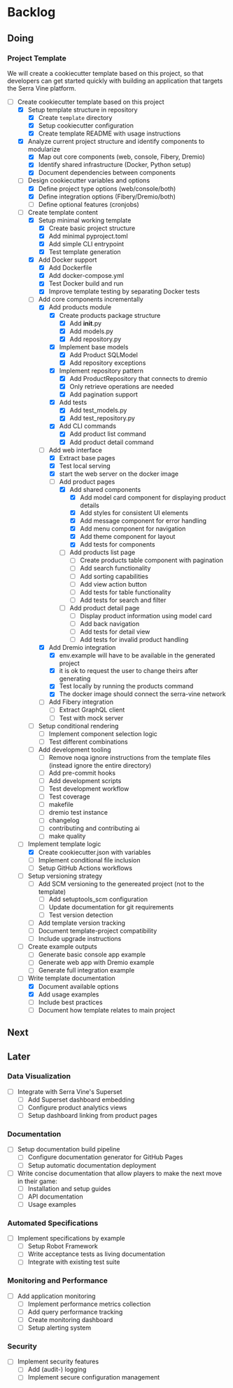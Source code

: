 # Backlog

## Doing

### Project Template

We will create a cookiecutter template based on this project,
so that developers can get started quickly with
building an application that targets the Serra Vine platform.

- [ ] Create cookiecutter template based on this project
  - [x] Setup template structure in repository
    - [x] Create `template` directory
    - [x] Setup cookiecutter configuration
    - [x] Create template README with usage instructions
  - [x] Analyze current project structure and identify components to modularize
    - [x] Map out core components (web, console, Fibery, Dremio)
    - [x] Identify shared infrastructure (Docker, Python setup)
    - [x] Document dependencies between components
  - [ ] Design cookiecutter variables and options
    - [x] Define project type options (web/console/both)
    - [x] Define integration options (Fibery/Dremio/both)
    - [ ] Define optional features (cronjobs)
  - [ ] Create template content
    - [x] Setup minimal working template
      - [x] Create basic project structure
      - [x] Add minimal pyproject.toml
      - [x] Add simple CLI entrypoint
      - [x] Test template generation
    - [x] Add Docker support
      - [x] Add Dockerfile
      - [x] Add docker-compose.yml
      - [x] Test Docker build and run
      - [x] Improve template testing by separating Docker tests
    - [ ] Add core components incrementally
      - [x] Add products module
        - [x] Create products package structure
          - [x] Add __init__.py
          - [x] Add models.py
          - [x] Add repository.py
        - [x] Implement base models
          - [x] Add Product SQLModel
          - [x] Add repository exceptions
        - [x] Implement repository pattern
          - [x] Add ProductRepository that connects to dremio
          - [x] Only retrieve operations are needed
          - [x] Add pagination support
        - [x] Add tests
          - [x] Add test_models.py
          - [x] Add test_repository.py
        - [x] Add CLI commands
          - [x] Add product list command
          - [x] Add product detail command
      - [ ] Add web interface
        - [x] Extract base pages
        - [x] Test local serving
        - [x] start the web server on the docker image
        - [ ] Add product pages
          - [x] Add shared components
            - [x] Add model card component for displaying product details
            - [x] Add styles for consistent UI elements
            - [x] Add message component for error handling
            - [x] Add menu component for navigation
            - [x] Add theme component for layout
            - [x] Add tests for components
          - [ ] Add products list page
            - [ ] Create products table component with pagination
            - [ ] Add search functionality
            - [ ] Add sorting capabilities
            - [ ] Add view action button
            - [ ] Add tests for table functionality
            - [ ] Add tests for search and filter
          - [ ] Add product detail page
            - [ ] Display product information using model card
            - [ ] Add back navigation
            - [ ] Add tests for detail view
            - [ ] Add tests for invalid product handling
      - [x] Add Dremio integration
        - [x] env.example will have to be available in the generated project
        - [x] it is ok to request the user to change theirs after generating
        - [x] Test locally by running the products command
        - [x] The docker image should connect the serra-vine network
      - [ ] Add Fibery integration
        - [ ] Extract GraphQL client
        - [ ] Test with mock server
    - [ ] Setup conditional rendering
      - [ ] Implement component selection logic
      - [ ] Test different combinations
    - [ ] Add development tooling
      - [ ] Remove noqa ignore instructions from the template files (instead ignore the entire directory)
      - [ ] Add pre-commit hooks
      - [ ] Add development scripts
      - [ ] Test development workflow
      - [ ] Test coverage
      - [ ] makefile
      - [ ] dremio test instance
      - [ ] changelog
      - [ ] contributing and contributing ai
      - [ ] make quality
  - [ ] Implement template logic
    - [x] Create cookiecutter.json with variables
    - [ ] Implement conditional file inclusion
    - [ ] Setup GitHub Actions workflows
  - [ ] Setup versioning strategy
    - [ ] Add SCM versioning to the genereated project (not to the template)
      - [ ] Add setuptools_scm configuration
      - [ ] Update documentation for git requirements
      - [ ] Test version detection
    - [ ] Add template version tracking
    - [ ] Document template-project compatibility
    - [ ] Include upgrade instructions
  - [ ] Create example outputs
    - [ ] Generate basic console app example
    - [ ] Generate web app with Dremio example
    - [ ] Generate full integration example
  - [ ] Write template documentation
    - [x] Document available options
    - [x] Add usage examples
    - [ ] Include best practices
    - [ ] Document how template relates to main project

## Next

## Later

### Data Visualization

- [ ] Integrate with Serra Vine's Superset
  - [ ] Add Superset dashboard embedding
  - [ ] Configure product analytics views
  - [ ] Setup dashboard linking from product pages

### Documentation

- [ ] Setup documentation build pipeline
  - [ ] Configure documentation generator for GitHub Pages
  - [ ] Setup automatic documentation deployment
- [ ] Write concise documentation that allow players to make the next move in their game:
  - [ ] Installation and setup guides
  - [ ] API documentation
  - [ ] Usage examples

### Automated Specifications

- [ ] Implement specifications by example
  - [ ] Setup Robot Framework
  - [ ] Write acceptance tests as living documentation
  - [ ] Integrate with existing test suite

### Monitoring and Performance

- [ ] Add application monitoring
  - [ ] Implement performance metrics collection
  - [ ] Add query performance tracking
  - [ ] Create monitoring dashboard
  - [ ] Setup alerting system

### Security

- [ ] Implement security features
  - [ ] Add (audit-) logging
  - [ ] Implement secure configuration management
